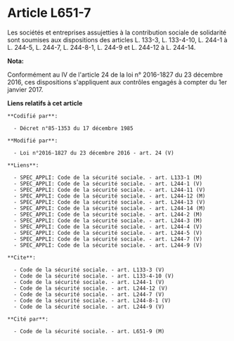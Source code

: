 # Article L651-7

Les sociétés et entreprises assujetties à la contribution sociale de solidarité sont soumises aux dispositions des articles
L. 133-3, L. 133-4-10, L. 244-1 à L. 244-5, L. 244-7, L. 244-8-1, L. 244-9 et L. 244-12 à L. 244-14.

**Nota:**

Conformément au IV de l'article 24 de la loi n° 2016-1827 du 23 décembre 2016, ces dispositions s'appliquent aux contrôles
engagés à compter du 1er janvier 2017.

**Liens relatifs à cet article**

	**Codifié par**:

	  - Décret n°85-1353 du 17 décembre 1985

	**Modifié par**:

	  - Loi n°2016-1827 du 23 décembre 2016 - art. 24 (V)

	**Liens**:

	  - SPEC_APPLI: Code de la sécurité sociale. - art. L133-1 (M)
	  - SPEC_APPLI: Code de la sécurité sociale. - art. L244-1 (V)
	  - SPEC_APPLI: Code de la sécurité sociale. - art. L244-11 (V)
	  - SPEC_APPLI: Code de la sécurité sociale. - art. L244-12 (M)
	  - SPEC_APPLI: Code de la sécurité sociale. - art. L244-13 (V)
	  - SPEC_APPLI: Code de la sécurité sociale. - art. L244-14 (M)
	  - SPEC_APPLI: Code de la sécurité sociale. - art. L244-2 (M)
	  - SPEC_APPLI: Code de la sécurité sociale. - art. L244-3 (M)
	  - SPEC_APPLI: Code de la sécurité sociale. - art. L244-4 (V)
	  - SPEC_APPLI: Code de la sécurité sociale. - art. L244-5 (V)
	  - SPEC_APPLI: Code de la sécurité sociale. - art. L244-7 (V)
	  - SPEC_APPLI: Code de la sécurité sociale. - art. L244-9 (V)

	**Cite**:

	  - Code de la sécurité sociale. - art. L133-3 (V)
	  - Code de la sécurité sociale. - art. L133-4-10 (V)
	  - Code de la sécurité sociale. - art. L244-1 (V)
	  - Code de la sécurité sociale. - art. L244-12 (V)
	  - Code de la sécurité sociale. - art. L244-7 (V)
	  - Code de la sécurité sociale. - art. L244-8-1 (V)
	  - Code de la sécurité sociale. - art. L244-9 (V)

	**Cité par**:

	  - Code de la sécurité sociale. - art. L651-9 (M)
